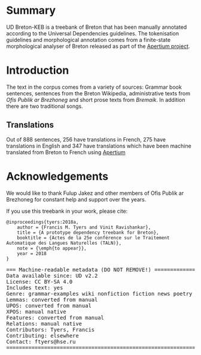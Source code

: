 # Summary

UD Breton-KEB is a treebank of Breton that has been manually annotated according to the Universal Dependencies guidelines. The 
tokenisation guidelines and morphological annotation comes from a finite-state morphological analyser of Breton released as part
of the [Apertium project](http://www.apertium.org).

# Introduction

The text in the corpus comes from a variety of sources: Grammar book sentences, sentences from the Breton Wikipedia, administrative
texts from _Ofis Publik ar Brezhoneg_ and short prose texts from _Bremaik_. In addition there are two traditional songs. 

## Translations

Out of 888 sentences, 256 have translations in French, 275 have translations in English and 347 have translations which have been
machine translated from Breton to French using [Apertium](http://www.apertium.org)

# Acknowledgements

We would like to thank Fulup Jakez and other members of Ofis Publik ar Brezhoneg for constant help and support over the years.

If you use this treebank in your work, please cite:

```
@inproceedings{tyers:2018a,
    author = {Francis M. Tyers and Vinit Ravishankar},
    title = {A prototype dependency treebank for Breton},
    booktitle = {Actes de la 25e conférence sur le Traitement Automatique des Langues Naturelles (TALN)},
    note = {\emph{to appear}},
    year = 2018
}
```

<pre>
=== Machine-readable metadata (DO NOT REMOVE!) ================================
Data available since: UD v2.2
License: CC BY-SA 4.0
Includes text: yes
Genre: grammar-examples wiki nonfiction fiction news poetry
Lemmas: converted from manual
UPOS: converted from manual
XPOS: manual native
Features: converted from manual
Relations: manual native
Contributors: Tyers, Francis
Contributing: elsewhere
Contact: ftyers@hse.ru
===============================================================================
</pre>
